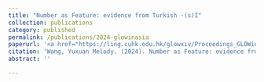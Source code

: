 ```yaml
---
title: "Number as Feature: evidence from Turkish -(s)I"
collection: publications
category: published
permalink: /publications/2024-glowinasia
paperurl: '<a href="https://ling.cuhk.edu.hk/glowxiv/Proceedings_GLOWinAsia14th.pdf" target="_blank">PDF</a>'
citation: 'Wang, Yuxuan Melody. (2024). Number as Feature: evidence from Turkish -(s)I. In <i>Proceedings of GLOW in Asia XIV</i>. CUHK.'
abstract: ''

---
```

